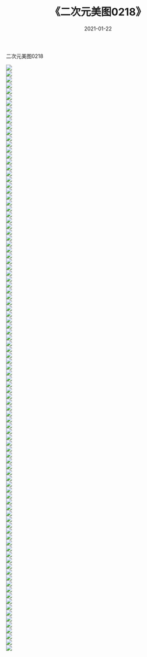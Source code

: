 ﻿---
layout: post
title:  《二次元美图0218》
date:   2021-01-22
img: http://imgx.orgx.ga/二次元/2021/二次元美图0218/000.jpg
categories: [美女, 清纯, 唯美]
---

二次元美图0218

 ![](http://imgx.orgx.ga/二次元/2021/二次元美图0218/001.jpg) <br>![](http://imgx.orgx.ga/二次元/2021/二次元美图0218/002.jpg) <br>![](http://imgx.orgx.ga/二次元/2021/二次元美图0218/003.jpg) <br>![](http://imgx.orgx.ga/二次元/2021/二次元美图0218/004.jpg) <br>![](http://imgx.orgx.ga/二次元/2021/二次元美图0218/005.jpg) <br>![](http://imgx.orgx.ga/二次元/2021/二次元美图0218/006.jpg) <br>![](http://imgx.orgx.ga/二次元/2021/二次元美图0218/007.jpg) <br>![](http://imgx.orgx.ga/二次元/2021/二次元美图0218/008.jpg) <br>![](http://imgx.orgx.ga/二次元/2021/二次元美图0218/009.jpg) <br>![](http://imgx.orgx.ga/二次元/2021/二次元美图0218/010.jpg) <br>![](http://imgx.orgx.ga/二次元/2021/二次元美图0218/011.jpg) <br>![](http://imgx.orgx.ga/二次元/2021/二次元美图0218/012.jpg) <br>![](http://imgx.orgx.ga/二次元/2021/二次元美图0218/013.jpg) <br>![](http://imgx.orgx.ga/二次元/2021/二次元美图0218/014.jpg) <br>![](http://imgx.orgx.ga/二次元/2021/二次元美图0218/015.jpg) <br>![](http://imgx.orgx.ga/二次元/2021/二次元美图0218/016.jpg) <br>![](http://imgx.orgx.ga/二次元/2021/二次元美图0218/017.jpg) <br>![](http://imgx.orgx.ga/二次元/2021/二次元美图0218/018.jpg) <br>![](http://imgx.orgx.ga/二次元/2021/二次元美图0218/019.jpg) <br>![](http://imgx.orgx.ga/二次元/2021/二次元美图0218/020.jpg) <br>![](http://imgx.orgx.ga/二次元/2021/二次元美图0218/021.jpg) <br>![](http://imgx.orgx.ga/二次元/2021/二次元美图0218/022.jpg) <br>![](http://imgx.orgx.ga/二次元/2021/二次元美图0218/023.jpg) <br>![](http://imgx.orgx.ga/二次元/2021/二次元美图0218/024.jpg) <br>![](http://imgx.orgx.ga/二次元/2021/二次元美图0218/025.jpg) <br>![](http://imgx.orgx.ga/二次元/2021/二次元美图0218/026.jpg) <br>![](http://imgx.orgx.ga/二次元/2021/二次元美图0218/027.jpg) <br>![](http://imgx.orgx.ga/二次元/2021/二次元美图0218/028.jpg) <br>![](http://imgx.orgx.ga/二次元/2021/二次元美图0218/029.jpg) <br>![](http://imgx.orgx.ga/二次元/2021/二次元美图0218/030.jpg) <br>![](http://imgx.orgx.ga/二次元/2021/二次元美图0218/031.jpg) <br>![](http://imgx.orgx.ga/二次元/2021/二次元美图0218/032.jpg) <br>![](http://imgx.orgx.ga/二次元/2021/二次元美图0218/033.jpg) <br>![](http://imgx.orgx.ga/二次元/2021/二次元美图0218/034.jpg) <br>![](http://imgx.orgx.ga/二次元/2021/二次元美图0218/035.jpg) <br>![](http://imgx.orgx.ga/二次元/2021/二次元美图0218/036.jpg) <br>![](http://imgx.orgx.ga/二次元/2021/二次元美图0218/037.jpg) <br>![](http://imgx.orgx.ga/二次元/2021/二次元美图0218/038.jpg) <br>![](http://imgx.orgx.ga/二次元/2021/二次元美图0218/039.jpg) <br>![](http://imgx.orgx.ga/二次元/2021/二次元美图0218/040.jpg) <br>![](http://imgx.orgx.ga/二次元/2021/二次元美图0218/041.jpg) <br>![](http://imgx.orgx.ga/二次元/2021/二次元美图0218/042.jpg) <br>![](http://imgx.orgx.ga/二次元/2021/二次元美图0218/043.jpg) <br>![](http://imgx.orgx.ga/二次元/2021/二次元美图0218/044.jpg) <br>![](http://imgx.orgx.ga/二次元/2021/二次元美图0218/045.jpg) <br>![](http://imgx.orgx.ga/二次元/2021/二次元美图0218/046.jpg) <br>![](http://imgx.orgx.ga/二次元/2021/二次元美图0218/047.jpg) <br>![](http://imgx.orgx.ga/二次元/2021/二次元美图0218/048.jpg) <br>![](http://imgx.orgx.ga/二次元/2021/二次元美图0218/049.jpg) <br>![](http://imgx.orgx.ga/二次元/2021/二次元美图0218/050.jpg) <br>![](http://imgx.orgx.ga/二次元/2021/二次元美图0218/051.jpg) <br>![](http://imgx.orgx.ga/二次元/2021/二次元美图0218/052.jpg) <br>![](http://imgx.orgx.ga/二次元/2021/二次元美图0218/053.jpg) <br>![](http://imgx.orgx.ga/二次元/2021/二次元美图0218/054.jpg) <br>![](http://imgx.orgx.ga/二次元/2021/二次元美图0218/055.jpg) <br>![](http://imgx.orgx.ga/二次元/2021/二次元美图0218/056.jpg) <br>![](http://imgx.orgx.ga/二次元/2021/二次元美图0218/057.jpg) <br>![](http://imgx.orgx.ga/二次元/2021/二次元美图0218/058.jpg) <br>![](http://imgx.orgx.ga/二次元/2021/二次元美图0218/059.jpg) <br>![](http://imgx.orgx.ga/二次元/2021/二次元美图0218/060.jpg) <br>![](http://imgx.orgx.ga/二次元/2021/二次元美图0218/061.jpg) <br>![](http://imgx.orgx.ga/二次元/2021/二次元美图0218/062.jpg) <br>![](http://imgx.orgx.ga/二次元/2021/二次元美图0218/063.jpg) <br>![](http://imgx.orgx.ga/二次元/2021/二次元美图0218/064.jpg) <br>![](http://imgx.orgx.ga/二次元/2021/二次元美图0218/065.jpg) <br>![](http://imgx.orgx.ga/二次元/2021/二次元美图0218/066.jpg) <br>![](http://imgx.orgx.ga/二次元/2021/二次元美图0218/067.jpg) <br>![](http://imgx.orgx.ga/二次元/2021/二次元美图0218/068.jpg) <br>![](http://imgx.orgx.ga/二次元/2021/二次元美图0218/069.jpg) <br>![](http://imgx.orgx.ga/二次元/2021/二次元美图0218/070.jpg) <br>![](http://imgx.orgx.ga/二次元/2021/二次元美图0218/071.jpg) <br>![](http://imgx.orgx.ga/二次元/2021/二次元美图0218/072.jpg) <br>![](http://imgx.orgx.ga/二次元/2021/二次元美图0218/073.jpg) <br>![](http://imgx.orgx.ga/二次元/2021/二次元美图0218/074.jpg) <br>![](http://imgx.orgx.ga/二次元/2021/二次元美图0218/075.jpg) <br>![](http://imgx.orgx.ga/二次元/2021/二次元美图0218/076.jpg) <br>![](http://imgx.orgx.ga/二次元/2021/二次元美图0218/077.jpg) <br>![](http://imgx.orgx.ga/二次元/2021/二次元美图0218/078.jpg) <br>![](http://imgx.orgx.ga/二次元/2021/二次元美图0218/079.jpg) <br>![](http://imgx.orgx.ga/二次元/2021/二次元美图0218/080.jpg) <br>![](http://imgx.orgx.ga/二次元/2021/二次元美图0218/081.jpg) <br>![](http://imgx.orgx.ga/二次元/2021/二次元美图0218/082.jpg) <br>![](http://imgx.orgx.ga/二次元/2021/二次元美图0218/083.jpg) <br>![](http://imgx.orgx.ga/二次元/2021/二次元美图0218/084.jpg) <br>![](http://imgx.orgx.ga/二次元/2021/二次元美图0218/085.jpg) <br>![](http://imgx.orgx.ga/二次元/2021/二次元美图0218/086.jpg) <br>![](http://imgx.orgx.ga/二次元/2021/二次元美图0218/087.jpg) <br>![](http://imgx.orgx.ga/二次元/2021/二次元美图0218/088.jpg) <br>![](http://imgx.orgx.ga/二次元/2021/二次元美图0218/089.jpg) <br>![](http://imgx.orgx.ga/二次元/2021/二次元美图0218/090.jpg) <br>![](http://imgx.orgx.ga/二次元/2021/二次元美图0218/091.jpg) <br>![](http://imgx.orgx.ga/二次元/2021/二次元美图0218/092.jpg) <br>![](http://imgx.orgx.ga/二次元/2021/二次元美图0218/093.jpg) <br>![](http://imgx.orgx.ga/二次元/2021/二次元美图0218/094.jpg) <br>![](http://imgx.orgx.ga/二次元/2021/二次元美图0218/095.jpg) <br>![](http://imgx.orgx.ga/二次元/2021/二次元美图0218/096.jpg) <br>![](http://imgx.orgx.ga/二次元/2021/二次元美图0218/097.jpg) <br>![](http://imgx.orgx.ga/二次元/2021/二次元美图0218/098.jpg) <br>![](http://imgx.orgx.ga/二次元/2021/二次元美图0218/099.jpg) <br>![](http://imgx.orgx.ga/二次元/2021/二次元美图0218/100.jpg) <br>